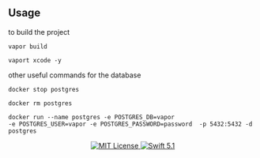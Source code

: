 

## Usage
to build the project

```
vapor build 

vaport xcode -y
```

other useful commands for the database
```
docker stop postgres

docker rm postgres

docker run --name postgres -e POSTGRES_DB=vapor 
-e POSTGRES_USER=vapor -e POSTGRES_PASSWORD=password  -p 5432:5432 -d postgres
```

<p align="center">
    <a href="LICENSE">
        <img src="http://img.shields.io/badge/license-MIT-brightgreen.svg" alt="MIT License">
    </a>
    <a href="https://swift.org">
        <img src="http://img.shields.io/badge/swift-5.1-brightgreen.svg" alt="Swift 5.1">
    </a>
</p>

